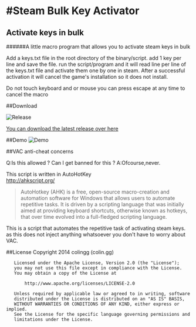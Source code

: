 #Steam Bulk Key Activator
=====================

## Activate keys in bulk
######A little macro program that allows you to activate steam keys in bulk

Add a keys.txt file in the root directory of the binary/script.
add 1 key per line and save the file.
run the script/program and it will read line per line of the keys.txt file and activate them one by one in steam.
After a successful activation it will cancel the game's installation so it does not install.
	
Do not touch keyboard and or mouse
you can press escape at any time to cancel the macro

##Download 	

![Release](https://raw.githubusercontent.com/colingg/SteamBulkKeyActivator/master/Recources/Releases.png)

[You can download the latest release over here](https://github.com/colingg/SteamBulkKeyActivator/releases)

##Demo
![Demo](https://raw.githubusercontent.com/colingg/SteamBulkKeyActivator/master/Recources/demo.gif)

##VAC anti-cheat concerns

Q:Is this allowed ? Can I get banned for this ? 
A:Ofcourse,never.

This script is written in AutoHotKey  
http://ahkscript.org/
>AutoHotkey (AHK) is a free, open-source macro-creation and automation software for Windows that allows users to automate repetitive tasks. It is driven by a scripting language that was initially aimed at providing keyboard shortcuts, otherwise known as hotkeys, that over time evolved into a full-fledged scripting language. 

This is a script that automates the repetitive task of activating steam keys. as this does not inject anything whatsoever you don't have to worry about VAC.

##License
	   Copyright 2014 colingg (colin.gg)

	   Licensed under the Apache License, Version 2.0 (the "License");
	   you may not use this file except in compliance with the License.
	   You may obtain a copy of the License at

		   http://www.apache.org/licenses/LICENSE-2.0

	   Unless required by applicable law or agreed to in writing, software
	   distributed under the License is distributed on an "AS IS" BASIS,
	   WITHOUT WARRANTIES OR CONDITIONS OF ANY KIND, either express or implied.
	   See the License for the specific language governing permissions and
	   limitations under the License.
